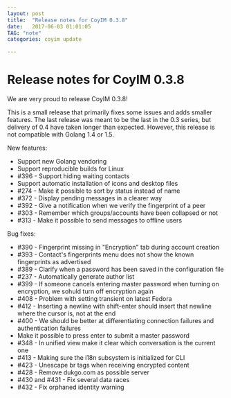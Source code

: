 ```yaml
---
layout: post
title:  "Release notes for CoyIM 0.3.8"
date:   2017-06-03 01:01:05
TAG: "note"
categories: coyim update

---
```


# Release notes for CoyIM 0.3.8

We are very proud to release CoyIM 0.3.8!

This is a small release that primarily fixes some issues and adds smaller features. The last release was meant to be the last in the 0.3 series, but delivery of 0.4 have taken longer than expected. However, this release is not compatible with Golang 1.4 or 1.5.

New features:

- Support new Golang vendoring
- Support reproducible builds for Linux
- \#396 - Support hiding waiting contacts
- Support automatic installation of icons and desktop files
- \#274 - Make it possible to sort by status instead of name
- \#372 - Display pending messages in a clearer way
- \#392 - Give a notification when we verify the fingerprint of a peer
- \#303 - Remember which groups/accounts have been collapsed or not
- \#313 - Make it possible to send messages to offline users

Bug fixes:

- \#390 - Fingerprint missing in "Encryption" tab during account creation
- \#393 - Contact's fingerprints menu does not show the known fingerprints as advertised
- \#389 - Clarify when a password has been saved in the configuration file
- \#237 - Automatically generate author list
- \#399 - If someone cancels entering master password when turning on encryption, we sohuld turn off encryption again
- \#408 - Problem with setting transient on latest Fedora
- \#412 - Inserting a newline with shift-enter should insert that newline where the cursor is, not at the end
- \#400 - We should be better at differentiating connection failures and authentication failures 
- Make it possible to press enter to submit a master password
- \#348 - In unified view make it clear which conversation is the current one
- \#413 - Making sure the i18n subsystem is initialized for CLI
- \#423 - Unescape br tags when receiving encrypted content
- \#428 - Remove dukgo.com as possible server
- \#430 and \#431 - Fix several data races
- \#432 - Fix orphaned identity warning
